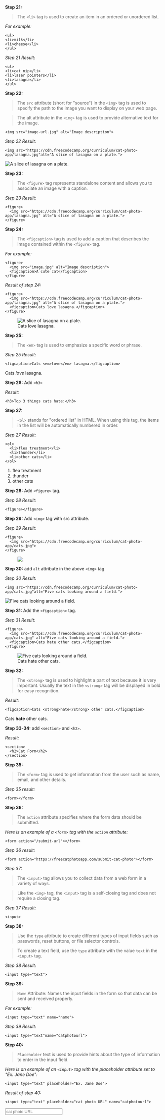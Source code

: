 **Step 21:**
>The `<li>` tag is used to create an item in an ordered or unordered list.

*For example:*

    <ul>
    <li>milk</li>
    <li>cheese</li>
    </ul>

*Step 21 Result:*

    <ul>
    <li>cat nip</li>
    <li>laser pointers</li>
    <li>lasagna</li>
    </ul>

**Step 22:**
>The `src` attribute (short for "source") in the `<img>` tag is used to specify the path to the image you want to display on your web page.

>The alt attribute in the `<img>` tag is used to provide alternative text for the image.

    <img src="image-url.jpg" alt="Image description">

*Step 22 Result:*

    <img src="https://cdn.freecodecamp.org/curriculum/cat-photo-app/lasagna.jpg"alt="A slice of lasagna on a plate.">


<img src="https://cdn.freecodecamp.org/curriculum/cat-photo-app/lasagna.jpg" alt="A slice of lasagna on a plate.">

**Step 23:**
>The `<figure>` tag represents standalone content and allows you to associate an image with a caption.

*Step 23 Result:*

    <figure>
      <img src="https://cdn.freecodecamp.org/curriculum/cat-photo-app/lasagna.jpg" alt="A slice of lasagna on a plate.">
    </figure>

**Step 24:**
>The `<figcaption>` tag is used to add a caption that describes the image contained within the `<figure>` tag.

*For example:*

    <figure>
      <img src="image.jpg" alt="Image description">
      <figcaption>A cute cat</figcaption>
    </figure>

*Result of step 24:*

    <figure>
      <img src="https://cdn.freecodecamp.org/curriculum/cat-photo-app/lasagna.jpg" alt="A slice of lasagna on a plate.">
      <figcaption>Cats love lasagna.</figcaption>
    </figure>

<figure>
<img src="https://cdn.freecodecamp.org/curriculum/cat-photo-app/lasagna.jpg" alt="A slice of lasagna on a plate.">
<figcaption>Cats love lasagna.</figcaption>
</figure>

**Step 25:**
>The `<em>` tag is used to emphasize a specific word or phrase.

*Step 25 Result:*

    <figcaption>Cats <em>love</em> lasagna.</figcaption>

<figcaption>Cats <em>love</em> lasagna.</figcaption>

**Step 26:** Add `<h3>`

*Result:*

    <h3>Top 3 things cats hate:</h3>

**Step 27:**
>`<ol>` stands for "ordered list" in HTML. When using this tag, the items in the list will be automatically numbered in order.

*Step 27 Result:*

    <ol>
      <li>flea treatment</li>
      <li>thunder</li>
      <li>other cats</li>
    </ol>

<ol>
<li>flea treatment</li>
<li>thunder</li>
<li>other cats</li>
</ol>

**Step 28:** Add `<figure>` tag.

*Step 28 Result:*

    <figure></figure>

**Step 29:** Add `<img>` tag with src attribute.

*Step 29 Result:*

    <figure>
      <img src="https://cdn.freecodecamp.org/curriculum/cat-photo-app/cats.jpg">
    </figure>

<figure>
<img src="https://cdn.freecodecamp.org/curriculum/cat-photo-app/cats.jpg">
</figure>

**Step 30:** add `alt` attribute in the above `<img>` tag.

*Step 30 Result:*

    <img src="https://cdn.freecodecamp.org/curriculum/cat-photo-app/cats.jpg"alt="Five cats looking around a field.">

<img src="https://cdn.freecodecamp.org/curriculum/cat-photo-app/cats.jpg" alt="Five cats looking around a field.">

**Step 31:** Add the `<figcaption>` tag.

*Step 31 Result:*

    <figure>
      <img src="https://cdn.freecodecamp.org/curriculum/cat-photo-app/cats.jpg" alt="Five cats looking around a field.">
      <figcaption>Cats hate other cats.</figcaption>
    </figure>

<figure>
<img src="https://cdn.freecodecamp.org/curriculum/cat-photo-app/cats.jpg" alt="Five cats looking around a field.">
<figcaption>Cats hate other cats.</figcaption>
</figure>

**Step 32:**
>The `<strong>` tag is used to highlight a part of text because it is very important. Usually the text in the `<strong>` tag will be displayed in bold for easy recognition.

*Result:*

    <figcaption>Cats <strong>hate</strong> other cats.</figcaption>

<figcaption>Cats <strong>hate</strong> other cats.</figcaption>

**Step 33-34:** add `<section>` and `<h2>`.

*Result:*

    <section>
      <h2>Cat Form</h2>
    </section>

**Step 35:**
>The `<form>` tag is used to get information from the user such as name, email, and other details.

*Step 35 result:*

    <form></form>

**Step 36:**
>The `action` attribute specifies where the form data should be submitted.

*Here is an example of a `<form>` tag with the `action` attribute:*

    <form action="/submit-url"></form>

*Step 36 result:*

    <form action="https://freecatphotoapp.com/submit-cat-photo"></form>


*Step 37:*
>The `<input>` tag allows you to collect data from a web form in a variety of ways.

>Like the `<img>` tag, the `<input>` tag is a self-closing tag and does not require a closing tag.

*Step 37 Result:*

    <input>

**Step 38:**
>Use the `type` attribute to create different types of input fields such as passwords, reset buttons, or file selector controls.

>To create a text field, use the `type` attribute with the value `text` in the `<input>` tag.

*Step 38 Result:*

    <input type="text">

**Step 39:**
>`Name` Attribute: Names the input fields in the form so that data can be sent and received properly.

*For example:*

    <input type="text" name="name">

*Step 39 Result:*

    <input type="text"name="catphotourl">

**Step 40:**
>`Placeholder` text is used to provide hints about the type of information to enter in the input field.

*Here is an example of an `<input>` tag with the placeholder attribute set to "Ex. Jane Doe":*

    <input type="text" placeholder="Ex. Jane Doe">

*Result of step 40:*

    <input type="text" placeholder="cat photo URL" name="catphotourl">

<input type="text" placeholder="cat photo URL" name="catphotourl">